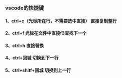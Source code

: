 ### vscode的快捷键

#### 1、ctrl+c（光标所在行，不需要选中直接） 直接复制整行

#### 2、ctrl+f 光标在文件中直接f3查找下一个

#### 3、ctrl+h 直接替换

#### 4、ctrl+回城  切换到下一行

#### 5、ctrl+shitf+回城 切换到上一行

